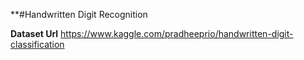 **#Handwritten Digit Recognition


**Dataset Url** 
https://www.kaggle.com/pradheeprio/handwritten-digit-classification
